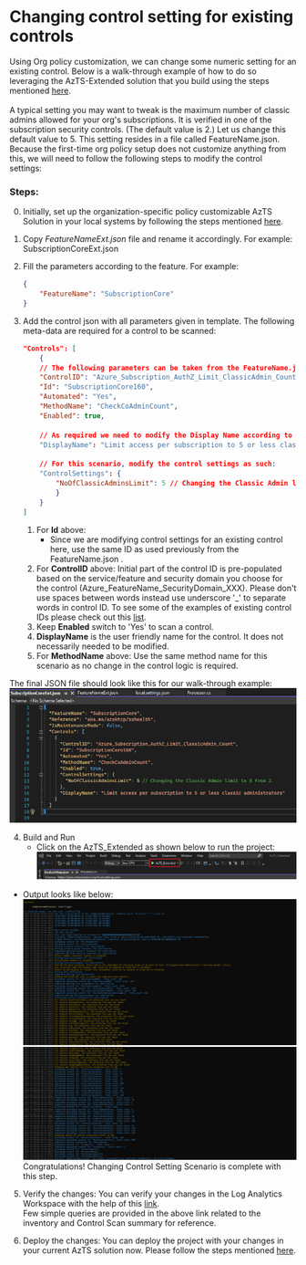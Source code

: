 # Changing control setting for existing controls 

Using Org policy customization, we can change some numeric setting for an existing control. Below is a walk-through example of how to do so leveraging the AzTS-Extended solution that you build using the steps mentioned [here](./SettingUpSolution.md).
<br/><br/>A typical setting you may want to tweak is the maximum number of classic admins allowed for your org's subscriptions. 
It is verified in one of the subscription security controls. (The default value is 2.) Let us change this default value to 5.
This setting resides in a file called FeatureName.json. 
<br/>Because the first-time org policy setup does not customize anything from this, we will need to follow the following steps to modify the control settings:

### Steps:
0.  Initially, set up the organization-specific policy customizable AzTS Solution in your local systems by following the steps mentioned [here](./SettingUpSolution.md).
1.  Copy _FeatureNameExt.json_ file and rename it accordingly. For example: SubscriptionCoreExt.json
2.  Fill the parameters according to the feature. For example: 
    ``` JSON
    {
        "FeatureName": "SubscriptionCore"
    }
    ```
3.  Add the control json with all parameters given in template. The following meta-data are required for a control to be scanned:
    ``` JSON
    "Controls": [
        {
        // The following parameters can be taken from the FeatureName.json directly as there will no change in them for the scope of this scenario. 
        "ControlID": "Azure_Subscription_AuthZ_Limit_ClassicAdmin_Count",
        "Id": "SubscriptionCore160",
        "Automated": "Yes",
        "MethodName": "CheckCoAdminCount",
        "Enabled": true,

        // As required we need to modify the Display Name according to the control setting changes for this case:
        "DisplayName": "Limit access per subscription to 5 or less classic administrators",

        // For this scenario, modify the control settings as such:
        "ControlSettings": {
            "NoOfClassicAdminsLimit": 5 // Changing the Classic Admin limit to 5 from 2.
            }
        }
    ]
    ```

    1. For **Id** above: 
        * Since we are modifying control settings for an existing control here, use the same ID as used previously from the FeatureName.json . 
    2. For **ControlID** above: Initial part of the control ID is pre-populated based on the service/feature and security domain you choose for the control (Azure_FeatureName_SecurityDomain_XXX). Please don't use spaces between words instead use underscore '_' to separate words in control ID. To see some of the examples of existing control IDs please check out this [list](https://github.com/azsk/AzTS-docs/tree/main/Control%20coverage#azure-services-supported-by-azts).
    3. Keep **Enabled** switch to 'Yes' to scan a control.
    4. **DisplayName** is the user friendly name for the control. It does not necessarily needed to be modified.
    5. For **MethodName** above: Use the same method name for this scenario as no change in the control logic is required.

The final JSON file should look like this for our walk-through example:
![Example](../../Images/06_OrgPolicy_BScenario2.png)

4. Build and Run
   - Click on the AzTS_Extended as shown below to run the project: <br />
      ![Build Step 1](../../Images/06_OrgPolicy_Setup_BuildStep.png)<br/>
<!-- TODO Add the SubscriptionCore file EXT added log -->
   - Output looks like below:<br/>
      ![Run Output](../../Images/06_OrgPolicy_Setup_RunStep1.png)<br />
      ![Run Output](../../Images/06_OrgPolicy_Setup_RunStep2.png)
   Congratulations! Changing Control Setting Scenario is complete with this step.

5. Verify the changes:
 You can verify your changes in the Log Analytics Workspace with the help of this [link](https://github.com/azsk/AzTS-docs/tree/main/01-Setup%20and%20getting%20started#4-log-analytics-visualization).
 <br/> Few simple queries are provided in the above link related to the inventory and Control Scan summary for reference.

6. Deploy the changes:
You can deploy the project with your changes in your current AzTS solution now. Please follow the steps mentioned [here]().